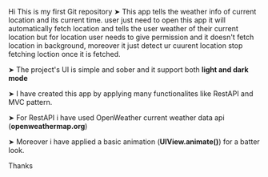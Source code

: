 Hi This is my first Git repository
➤ This app tells the weather info of current location and its current time. user just need to open this app it will automatically fetch location and tells the user weather of their current location but for location user needs to give permission and it doesn't fetch location in background, moreover it just detect ur cuurent location stop fetching loction once it is fetched.

➤ The project's UI is simple and sober and it support both **light and dark mode**

➤ I have created this app by applying many functionalites like RestAPI and MVC pattern.

➤ For RestAPI i have used OpenWeather current weather data api (**openweathermap.org**)

➤ Moreover i have applied a basic animation (**UIView.animate()**) for a batter look.

Thanks

